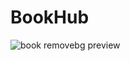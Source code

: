 # BookHub

![book removebg preview](https://user-images.githubusercontent.com/54323039/90742044-f8a5dc00-e2ec-11ea-89aa-cf9e5e8135bc.jpg)

